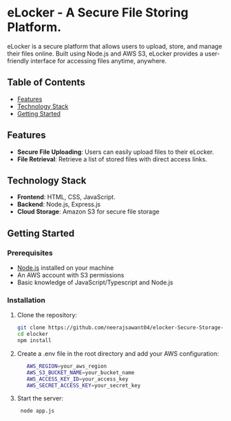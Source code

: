 # eLocker - A Secure File Storing Platform.

eLocker is a secure platform that allows users to upload, store, and manage their files online. Built using Node.js and AWS S3, eLocker provides a user-friendly interface for accessing files anytime, anywhere.

## Table of Contents
- [Features](#features)
- [Technology Stack](#technology-stack)
- [Getting Started](#getting-started)

## Features
- **Secure File Uploading**: Users can easily upload files to their eLocker.
- **File Retrieval**: Retrieve a list of stored files with direct access links.


## Technology Stack
- **Frontend**: HTML, CSS, JavaScript.
- **Backend**: Node.js, Express.js
- **Cloud Storage**: Amazon S3 for secure file storage

## Getting Started

### Prerequisites
- [Node.js](https://nodejs.org/) installed on your machine
- An AWS account with S3 permissions
- Basic knowledge of JavaScript/Typescript and Node.js

### Installation
1. Clone the repository:
   ```bash
   git clone https://github.com/neerajsawant04/elocker-Secure-Storage-AWS.git
   cd elocker
   npm install
2. Create a .env file in the root directory and add your AWS configuration:
   ```bash
      AWS_REGION=your_aws_region
      AWS_S3_BUCKET_NAME=your_bucket_name
      AWS_ACCESS_KEY_ID=your_access_key
      AWS_SECRET_ACCESS_KEY=your_secret_key
3. Start the server:
   ```bash
    node app.js
